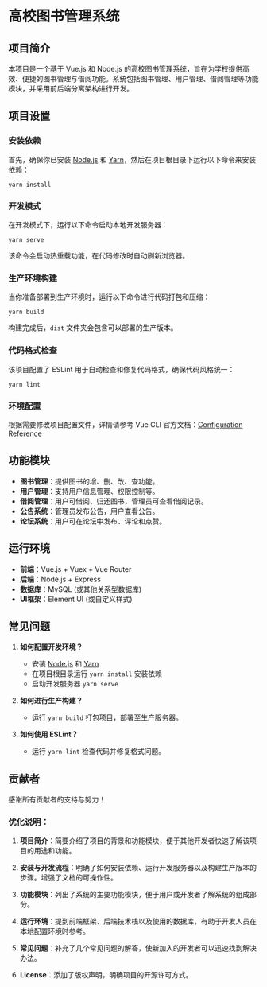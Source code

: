 # 高校图书管理系统

## 项目简介

本项目是一个基于 Vue.js 和 Node.js 的高校图书管理系统，旨在为学校提供高效、便捷的图书管理与借阅功能。系统包括图书管理、用户管理、借阅管理等功能模块，并采用前后端分离架构进行开发。

## 项目设置

### 安装依赖

首先，确保你已安装 [Node.js](https://nodejs.org/) 和 [Yarn](https://yarnpkg.com/)，然后在项目根目录下运行以下命令来安装依赖：

```
yarn install
```

### 开发模式

在开发模式下，运行以下命令启动本地开发服务器：

```
yarn serve
```

该命令会启动热重载功能，在代码修改时自动刷新浏览器。

### 生产环境构建

当你准备部署到生产环境时，运行以下命令进行代码打包和压缩：

```
yarn build
```

构建完成后，`dist` 文件夹会包含可以部署的生产版本。

### 代码格式检查

该项目配置了 ESLint 用于自动检查和修复代码格式，确保代码风格统一：

```
yarn lint
```

### 环境配置

根据需要修改项目配置文件，详情请参考 Vue CLI 官方文档：[Configuration Reference](https://cli.vuejs.org/config/)

## 功能模块

- **图书管理**：提供图书的增、删、改、查功能。
- **用户管理**：支持用户信息管理、权限控制等。
- **借阅管理**：用户可借阅、归还图书，管理员可查看借阅记录。
- **公告系统**：管理员发布公告，用户查看公告。
- **论坛系统**：用户可在论坛中发布、评论和点赞。

## 运行环境

- **前端**：Vue.js + Vuex + Vue Router
- **后端**：Node.js + Express
- **数据库**：MySQL (或其他关系型数据库)
- **UI框架**：Element UI (或自定义样式)

## 常见问题

1. **如何配置开发环境？**
   - 安装 [Node.js](https://nodejs.org/) 和 [Yarn](https://yarnpkg.com/)
   - 在项目根目录运行 `yarn install` 安装依赖
   - 启动开发服务器 `yarn serve`

2. **如何进行生产构建？**
   - 运行 `yarn build` 打包项目，部署至生产服务器。

3. **如何使用 ESLint？**
   - 运行 `yarn lint` 检查代码并修复格式问题。

## 贡献者

感谢所有贡献者的支持与努力！

### 优化说明：

1. **项目简介**：简要介绍了项目的背景和功能模块，便于其他开发者快速了解该项目的用途和功能。
   
2. **安装与开发流程**：明确了如何安装依赖、运行开发服务器以及构建生产版本的步骤。增强了文档的可操作性。

3. **功能模块**：列出了系统的主要功能模块，便于用户或开发者了解系统的组成部分。

4. **运行环境**：提到前端框架、后端技术栈以及使用的数据库，有助于开发人员在本地配置环境时参考。

5. **常见问题**：补充了几个常见问题的解答，使新加入的开发者可以迅速找到解决办法。

6. **License**：添加了版权声明，明确项目的开源许可方式。